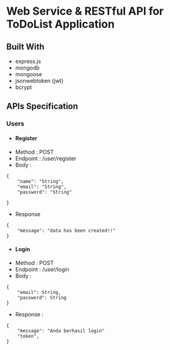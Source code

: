 # Web Service & RESTful API for ToDoList Application
## Built With
* express.js
* mongodb
* mongoose
* jsonwebtoken (jwt)
* bcrypt

## APIs Specification
### Users
* #### Register
* Method : POST
* Endpoint : /user/register
* Body :
```
{
    "name": "String",
    "email": "String",
    "password": "String"

}
```
* Response
```
{
    "message": "data has been created!!"
}
```
* #### Login
* Method : POST
* Endpoint : /user/login
* Body :
```
{
    "email": String,
    "password": String
}
```
* Response :
```
{
    "message": "Anda berhasil login"
    "token",
}
```
